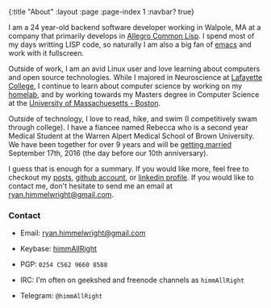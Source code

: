 {:title "About"
 :layout :page
 :page-index 1
 :navbar? true}

I am a 24 year-old backend software developer working in Walpole, MA
at a company that primarily develops in [Allegro Common Lisp](http://franz.com/products/allegro-common-lisp/). I spend
most of my days writting LISP code, so naturally I am also a big fan
of [emacs](https://www.gnu.org/software/emacs/) and work with it fullscreen.

Outside of work, I am an avid Linux user and love learning about
computers and open source technologies. While I majored in
Neuroscience at [Lafayette College](https://www.lafayette.edu/), I continue to learn about computer
science by working on my [homelab](homelab.md), and by working towards my Masters
degree in Computer Science at the [University of Massachuesetts -
Boston](https://www.umb.edu/).

Outside of technology, I love to read, hike, and swim (I competitively
swam through college). I have a fiancee named Rebecca who is a second
year Medical Student at the Warren Alpert Medical School of Brown
University. We have been together for over 9 years and will be
[getting married](http://wedding.himmelwright.net) September 17th, 2016 (the day before our 10th anniversary).

I guess that is enough for a summary. If you would like more, feel
free to checkout my [posts,](blog/index.md) [github account](https://github.com/himmelwr), or [linkedin profile](https://www.linkedin.com/in/ryan-himmelwright-b3891774). If you
would like to contact me, don't hesitate to send me an email at
[ryan.himmelwright@gmail.com](ryan.himmelwright@gmail.com).


### Contact
* Email: [ryan.himmelwright@gmail.com](mailto:ryan.himmelwright@gmail.com)

* Keybase: [himmAllRight](https://keybase.io/himmallright)

* PGP: `0254 C562 9660 8588`

* IRC: I'm often on geekshed and freenode channels as `himmAllRight`

* Telegram: `@himmAllRight`
